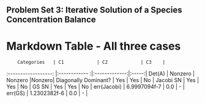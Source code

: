 ## Problem Set 3: Iterative Solution of a Species Concentration Balance

# Markdown Table - All three cases

        Categories   | C1            | C2            | C3    |
:------------------: |:------------ :|:-------------:|:-----:|
Det(A)               | Nonzero       | Nonzero       |Nonzero|
Diagonally Dominant? | Yes           | Yes           | No    |
Jacobi SN            | Yes           | Yes           | No    |
GS SN                | Yes           | Yes           | No    |
err(Jacobi)          | 6.9997094f-7  | 0.0           | -     |
err(GS)              | 1.2302382f-6  | 0.0           | -     |
